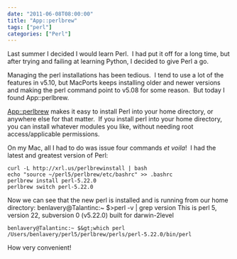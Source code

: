 ```yaml
---
date: "2011-06-08T08:00:00"
title: "App::perlbrew"
tags: ["perl"]
categories: ["Perl"]
---
```


Last summer I decided I would learn Perl.  I had put it off for a long time, but after trying and failing at learning Python, I decided to give Perl a go. 
 
Managing the perl installations has been tedious.  I tend to use a lot of the features in v5.10, but MacPorts keeps installing older and newer versions and making the perl command point to v5.08 for some reason.  But today I found App::perlbrew. 
 
[App::perlbrew][1] makes it easy to install Perl into your home directory, or anywhere else for that matter.  If you install perl into your home directory, you can install whatever modules you like, without needing root access/applicable permissions. 
 
On my Mac, all I had to do was issue four commands _et voila_!  I had the latest and greatest version of Perl: 
 
```
curl -L http://xrl.us/perlbrewinstall | bash
echo "source ~/perl5/perlbrew/etc/bashrc" >> .bashrc
perlbrew install perl-5.22.0
perlbrew switch perl-5.22.0
```
 
Now we can see that the new perl is installed and is running from our home directory: 
	benlavery@Talantinc:~ $&gt;perl -v | grep version
This is perl 5, version 22, subversion 0 (v5.22.0) built for darwin-2level

```
benlavery@Talantinc:~ $&gt;which perl
/Users/benlavery/perl5/perlbrew/perls/perl-5.22.0/bin/perl 
```

How very convenient!

  [1]: http://search.cpan.org/dist/App-perlbrew/
